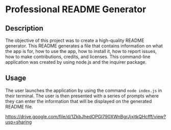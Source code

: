 # Professional README Generator

## Description

The objective of this project was to create a high-quality README generator. This README generates a file that contains information on what the app is for, how to use the app, how to install it, how to report issues, how to make contributions, credits, and licenses. This command-line application was created by using node.js and the inquirer package. 

## Usage

The user launches the application by using the command `node index.js` in their terminal. The user is then presented with a series of prompts where they can enter the information that will be displayed on the generated README file.

https://drive.google.com/file/d/1ZkbJhedOPGI790XWnBgrJjxjtkQHcfff/view?usp=sharing
